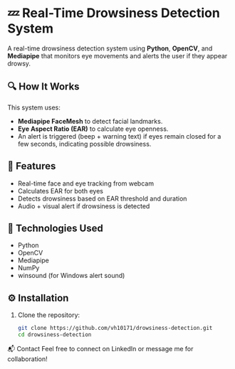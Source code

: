 # 💤 Real-Time Drowsiness Detection System

A real-time drowsiness detection system using **Python**, **OpenCV**, and **Mediapipe** that monitors eye movements and alerts the user if they appear drowsy.

## 🔍 How It Works

This system uses:
- **Mediapipe FaceMesh** to detect facial landmarks.
- **Eye Aspect Ratio (EAR)** to calculate eye openness.
- An alert is triggered (beep + warning text) if eyes remain closed for a few seconds, indicating possible drowsiness.

## 📸 Features

- Real-time face and eye tracking from webcam
- Calculates EAR for both eyes
- Detects drowsiness based on EAR threshold and duration
- Audio + visual alert if drowsiness is detected

## 🧠 Technologies Used

- Python
- OpenCV
- Mediapipe
- NumPy
- winsound (for Windows alert sound)

## ⚙️ Installation

1. Clone the repository:
   ```bash
   git clone https://github.com/vh10171/drowsiness-detection.git
   cd drowsiness-detection

📬 Contact
Feel free to connect on LinkedIn or message me for collaboration!   
   

